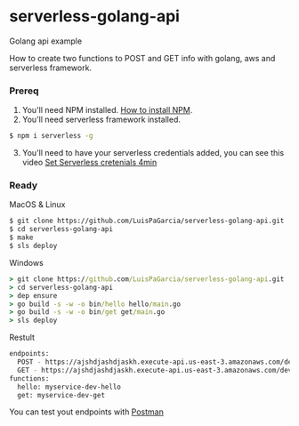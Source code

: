 # serverless-golang-api
Golang api example

How to create two functions to POST and GET info with golang, aws and serverless framework.

### Prereq

1. You'll need NPM installed. [How to install NPM](https://www.npmjs.com/get-npm).
1. You'll need serverless framework installed. 

```sh
$ npm i serverless -g
```

3. You'll need to have your serverless credentials added, you can see this video [Set Serverless cretenials 4min](https://www.youtube.com/watch?v=HSd9uYj2LJA)

### Ready

MacOS & Linux
```sh
$ git clone https://github.com/LuisPaGarcia/serverless-golang-api.git
$ cd serverless-golang-api
$ make 
$ sls deploy
```

Windows
```cmd
> git clone https://github.com/LuisPaGarcia/serverless-golang-api.git
> cd serverless-golang-api
> dep ensure
> go build -s -w -o bin/hello hello/main.go
> go build -s -w -o bin/get get/main.go
> sls deploy
```

Restult
```sh
endpoints:
  POST - https://ajshdjashdjaskh.execute-api.us-east-3.amazonaws.com/dev/hello
  GET - https://ajshdjashdjaskh.execute-api.us-east-3.amazonaws.com/dev/get
functions:
  hello: myservice-dev-hello
  get: myservice-dev-get
```

You can test yout endpoints with [Postman](https://www.getpostman.com/)

